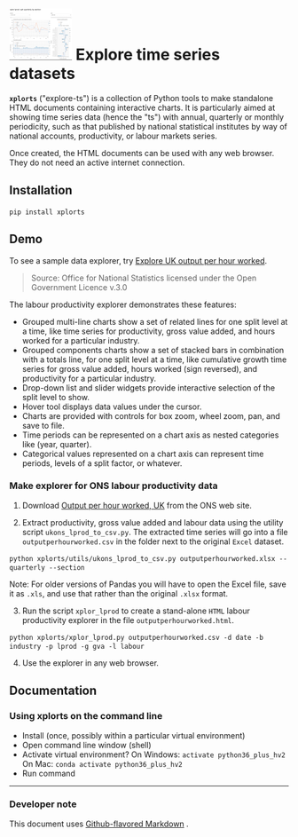 # ![Thumbnail screenshot of xplorts productivity explorer](docs/xplor_lprod_thumbnail.png) Explore time series datasets 

**`xplorts`** ("explore-ts") is a collection of Python tools to make standalone HTML documents containing interactive charts.  It is particularly aimed at showing time series data (hence the "ts") with annual, quarterly or monthly periodicity, such as that published by national statistical institutes by way of national accounts, productivity, or labour markets series. 

Once created, the HTML documents can be used with any web browser.  They do not need an
active internet connection.

## Installation
```
pip install xplorts
```

## Demo

To see a sample data explorer, try [Explore UK output per hour worked](docs/xplor_lprod%20oph%20annual%20by%20section.html).

> Source: Office for National Statistics licensed under the Open Government Licence v.3.0

The labour productivity explorer demonstrates these features:
- Grouped multi-line charts show a set of related lines for one split level at a time, like time series for productivity, gross value added, and hours worked for a particular industry.
- Grouped components charts show a set of stacked bars in combination with a totals line, for one split level at a time, like cumulative growth time series for gross value added, hours worked (sign reversed), and productivity for a particular industry.
- Drop-down list and slider widgets provide interactive selection of the split level to show.
- Hover tool displays data values under the cursor.
- Charts are provided with controls for box zoom, wheel zoom, pan, and save to file.
- Time periods can be represented on a chart axis as nested categories like (year, quarter).
- Categorical values represented on a chart axis can represent time periods, levels of a split factor, or whatever.


### Make explorer for ONS labour productivity data

1. Download [Output per hour worked, UK](https://www.ons.gov.uk/economy/economicoutputandproductivity/productivitymeasures/datasets/outputperhourworkeduk) from the ONS web site.

2. Extract productivity, gross value added and labour data using the utility script `ukons_lprod_to_csv.py`.  The extracted time series will go into a file `outputperhourworked.csv` in the folder next to the original `Excel` dataset.
```
python xplorts/utils/ukons_lprod_to_csv.py outputperhourworked.xlsx --quarterly --section
```
Note: For older versions of Pandas you will have to open the Excel file, save it as `.xls`, and use that rather than the original `.xlsx` format.

3. Run the script `xplor_lprod` to create a stand-alone `HTML` labour productivity explorer in the file `outputperhourworked.html`.
```
python xplorts/xplor_lprod.py outputperhourworked.csv -d date -b industry -p lprod -g gva -l labour
```

4. Use the explorer in any web browser.


## Documentation



### Using xplorts on the command line
- Install (once, possibly within a particular virtual environment)
- Open command line window (shell)
- Activate virtual environment?
    On Windows:
    ```activate python36_plus_hv2```
    On Mac:
    ```conda activate python36_plus_hv2```
- Run command


---
### Developer note
This document uses
[Github-flavored Markdown](https://guides.github.com/features/mastering-markdown/)
.

